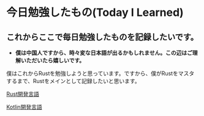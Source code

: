 # 今日勉強したもの(Today I Learned)

## これからここで毎日勉強したものを記録したいです。

- **僕は中国人ですから、時々変な日本語が出るかもしれません。この辺はご理解いただいたら嬉しいです。**

僕はこれからRustを勉強しようと思っています。ですから、僕がRustをマスタするまで、Rustをメインとして記録したいと思います。

[Rust開発言語](rust/README.ja_jp.md)

[Kotlin開発言語](Kotlin/README.ja_jp.md)
